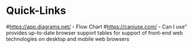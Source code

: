 # Quick-Links

#https://app.diagrams.net/  - Flow Chart
#https://caniuse.com/       -  Can I use" provides up-to-date browser support tables for support of front-end web technologies on desktop and mobile web browsers

